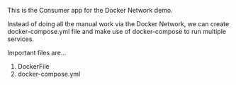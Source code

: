 This is the Consumer app for the Docker Network demo.

Instead of doing all the manual work via the Docker Network, we can create docker-compose.yml file and make use of docker-compose to run multiple services.

Important files are...
1. DockerFile
2. docker-compose.yml 